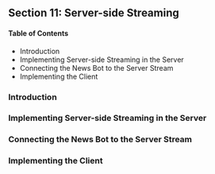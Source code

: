 ## Section 11: Server-side Streaming

#### Table of Contents
- Introduction
- Implementing Server-side Streaming in the Server
- Connecting the News Bot to the Server Stream
- Implementing the Client


### Introduction



### Implementing Server-side Streaming in the Server



### Connecting the News Bot to the Server Stream



### Implementing the Client


